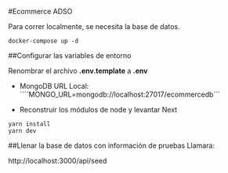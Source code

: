 #Ecommerce ADSO

Para correr localmente, se necesita la base de datos.

``````
docker-compose up -d
``````


##Configurar las variables de entorno

Renombrar el archivo  **.env.template** a **.env**

- MongoDB URL Local:
````MONGO_URL=mongodb://localhost:27017/ecommercedb```

- Reconstruir los módulos de node y levantar Next
``````
yarn install
yarn dev
``````

##Llenar la base de datos con información de pruebas
Llamara:

http://localhost:3000/api/seed